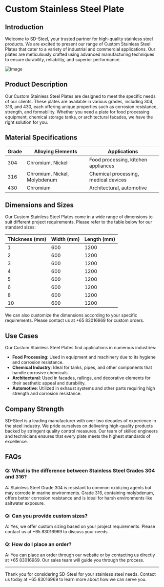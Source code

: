 # Custom Stainless Steel Plate

## Introduction

Welcome to SD-Steel, your trusted partner for high-quality stainless steel products. We are excited to present our range of Custom Stainless Steel Plates that cater to a variety of industrial and commercial applications. Our plates are meticulously crafted using advanced manufacturing techniques to ensure durability, reliability, and superior performance.

![Image](https://github.com/user-attachments/assets/2567258e-e124-4816-932d-1809bd27ef0b)

## Product Description

Our Custom Stainless Steel Plates are designed to meet the specific needs of our clients. These plates are available in various grades, including 304, 316, and 430, each offering unique properties such as corrosion resistance, strength, and formability. Whether you need a plate for food processing equipment, chemical storage tanks, or architectural facades, we have the right solution for you.

## Material Specifications

| Grade | Alloying Elements | Applications |
|-------|-------------------|--------------|
| 304    | Chromium, Nickel  | Food processing, kitchen appliances |
| 316    | Chromium, Nickel, Molybdenum | Chemical processing, medical devices |
| 430    | Chromium           | Architectural, automotive |

## Dimensions and Sizes

Our Custom Stainless Steel Plates come in a wide range of dimensions to suit different project requirements. Please refer to the table below for our standard sizes:

| Thickness (mm) | Width (mm) | Length (mm) |
|----------------|------------|-------------|
| 1              | 600        | 1200        |
| 2              | 600        | 1200        |
| 3              | 600        | 1200        |
| 4              | 600        | 1200        |
| 5              | 600        | 1200        |
| 6              | 600        | 1200        |
| 8              | 600        | 1200        |
| 10             | 600        | 1200        |

We can also customize the dimensions according to your specific requirements. Please contact us at +65 83016969 for custom orders.

## Use Cases

Our Custom Stainless Steel Plates find applications in numerous industries:

- **Food Processing**: Used in equipment and machinery due to its hygiene and corrosion resistance.
- **Chemical Industry**: Ideal for tanks, pipes, and other components that handle corrosive chemicals.
- **Architectural**: Used in facades, railings, and decorative elements for their aesthetic appeal and durability.
- **Automotive**: Utilized in exhaust systems and other parts requiring high strength and corrosion resistance.

## Company Strength

SD-Steel is a leading manufacturer with over two decades of experience in the steel industry. We pride ourselves on delivering high-quality products backed by stringent quality control measures. Our team of skilled engineers and technicians ensures that every plate meets the highest standards of excellence.

## FAQs

### Q: What is the difference between Stainless Steel Grades 304 and 316?
A: Stainless Steel Grade 304 is resistant to common oxidizing agents but may corrode in marine environments. Grade 316, containing molybdenum, offers better corrosion resistance and is ideal for harsh environments like saltwater exposure.

### Q: Can you provide custom sizes?
A: Yes, we offer custom sizing based on your project requirements. Please contact us at +65 83016969 to discuss your needs.

### Q: How do I place an order?
A: You can place an order through our website or by contacting us directly at +65 83016969. Our sales team will guide you through the process.

---

Thank you for considering SD-Steel for your stainless steel needs. Contact us today at +65 83016969 to learn more about how we can serve you.